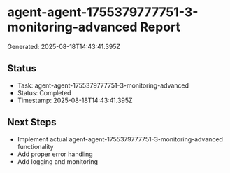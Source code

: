 # agent-agent-1755379777751-3-monitoring-advanced Report

Generated: 2025-08-18T14:43:41.395Z

## Status
- Task: agent-agent-1755379777751-3-monitoring-advanced
- Status: Completed
- Timestamp: 2025-08-18T14:43:41.395Z

## Next Steps
- Implement actual agent-agent-1755379777751-3-monitoring-advanced functionality
- Add proper error handling
- Add logging and monitoring
